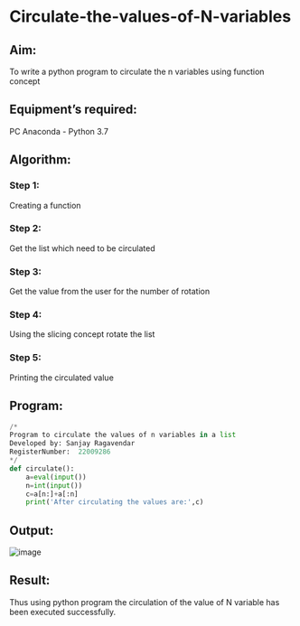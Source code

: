# Circulate-the-values-of-N-variables
## Aim:
To write a python program to circulate the n variables using function concept
## Equipment’s required:
PC
Anaconda - Python 3.7
## Algorithm: 
### Step 1: 
Creating a function
### Step 2: 
Get the list which need to be circulated
### Step 3: 
Get the value from the user for the number of rotation
### Step 4: 
Using the slicing concept rotate the list
### Step 5: 
Printing the circulated value 
## Program:
```py
/*
Program to circulate the values of n variables in a list
Developed by: Sanjay Ragavendar
RegisterNumber:  22009286
*/
def circulate():
    a=eval(input())
    n=int(input())
    c=a[n:]+a[:n]
    print('After circulating the values are:',c)
```

## Output:
![image](https://user-images.githubusercontent.com/91368803/214847252-bca16975-86e9-4d9a-a272-e975f2438cae.png)

## Result:
Thus using python program the circulation of the value of N variable has been executed successfully.
